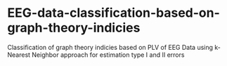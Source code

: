 # EEG-data-classification-based-on-graph-theory-indicies
Classification of graph theory indicies based on PLV of EEG Data using k-Nearest Neighbor approach for estimation type I and II errors
